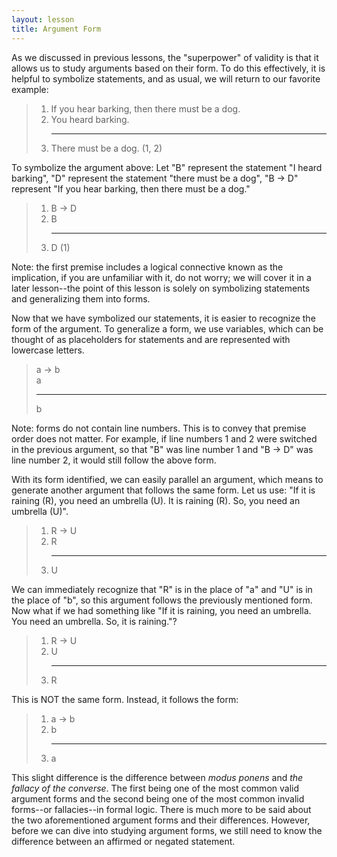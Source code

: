 ```yaml
---
layout: lesson
title: Argument Form
---
```


As we discussed in previous lessons, the "superpower" of validity is that it allows us to study arguments based on their form. To do this effectively, it is helpful to symbolize statements, and as usual, we will return to our favorite example:

> 1. If you hear barking, then there must be a dog.
> 2. You heard barking.
    <hr>
> 3. There must be a dog. (1, 2)

To symbolize the argument above: Let "B" represent the statement "I heard barking", "D" represent the statement "there must be a dog", "B → D" represent "If you hear barking, then there must be a dog."

> 1. B → D
> 2. B
    <hr>
> 2. D (1)

Note: the first premise includes a logical connective known as the implication, if you are unfamiliar with it, do not worry; we will cover it in a later lesson--the point of this lesson is solely on symbolizing statements and generalizing them into forms.

Now that we have symbolized our statements, it is easier to recognize the form of the argument. To generalize a form, we use variables, which can be thought of as placeholders for statements and are represented with lowercase letters.

> a → b <br>
> a 
><hr>
> b

Note: forms do not contain line numbers. This is to convey that premise order does not matter. For example, if line numbers 1 and 2 were switched in the previous argument, so that "B" was line number 1 and "B → D" was line number 2, it would still follow the above form.

With its form identified, we can easily parallel an argument, which means to generate another argument that follows the same form. Let us use: "If it is raining (R), you need an umbrella (U). It is raining (R). So, you need an umbrella (U)".

> 1. R → U
> 2. R
    <hr>
> 3. U

We can immediately recognize that "R" is in the place of "a" and "U" is in the place of "b", so this argument follows the previously mentioned form. Now what if we had something like "If it is raining, you need an umbrella. You need an umbrella. So, it is raining."?

> 1. R → U
> 2. U
    <hr>
> 3. R

This is NOT the same form. Instead, it follows the form:

> 1. a → b
> 2. b
    <hr>
> 3. a

This slight difference is the difference between _modus ponens_ and _the fallacy of the converse_. The first being one of the most common valid argument forms and the second being one of the most common invalid forms--or fallacies--in formal logic. There is much more to be said about the two aforementioned argument forms and their differences. However, before we can dive into studying argument forms, we still need to know the difference between an affirmed or negated statement.

